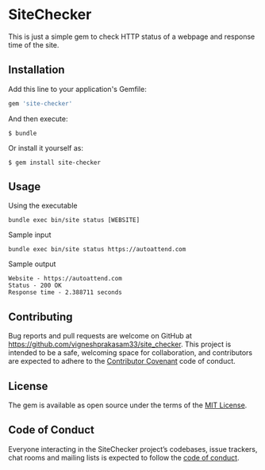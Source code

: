 # SiteChecker

This is just a simple gem to check HTTP status of a webpage and response time of the site.

## Installation

Add this line to your application's Gemfile:

```ruby
gem 'site-checker'
```

And then execute:

    $ bundle

Or install it yourself as:

    $ gem install site-checker

## Usage

Using the executable

```
bundle exec bin/site status [WEBSITE]
```

Sample input

```
bundle exec bin/site status https://autoattend.com
```

Sample output

```
Website - https://autoattend.com
Status - 200 OK
Response time - 2.388711 seconds
```


## Contributing

Bug reports and pull requests are welcome on GitHub at https://github.com/vigneshprakasam33/site_checker. This project is intended to be a safe, welcoming space for collaboration, and contributors are expected to adhere to the [Contributor Covenant](http://contributor-covenant.org) code of conduct.

## License

The gem is available as open source under the terms of the [MIT License](http://opensource.org/licenses/MIT).

## Code of Conduct

Everyone interacting in the SiteChecker project’s codebases, issue trackers, chat rooms and mailing lists is expected to follow the [code of conduct](https://github.com/vigneshprakasam33/site_checker/blob/master/CODE_OF_CONDUCT.md).

